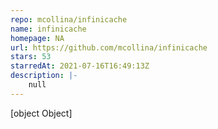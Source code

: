 ```yaml
---
repo: mcollina/infinicache
name: infinicache
homepage: NA
url: https://github.com/mcollina/infinicache
stars: 53
starredAt: 2021-07-16T16:49:13Z
description: |-
    null
---
```


[object Object]
